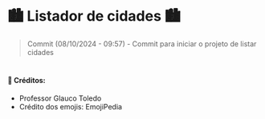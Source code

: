 # 🏙️ Listador de cidades 🏙️

> Commit (08/10/2024 - 09:57) - Commit para iniciar o projeto de listar cidades

#

#### 🎉 Créditos:
- Professor Glauco Toledo
- Crédito dos emojis: EmojiPedia
